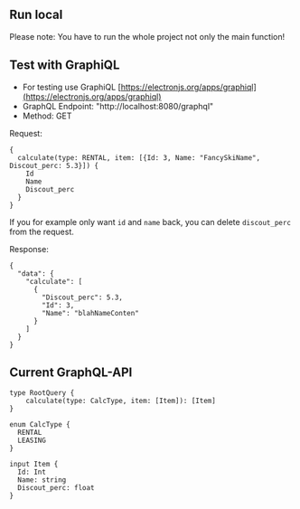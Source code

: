 ## Run local

Please note: You have to run the whole project not only the main function!


## Test with GraphiQL

* For testing use GraphiQL [https://electronjs.org/apps/graphiql](https://electronjs.org/apps/graphiql)
* GraphQL Endpoint: "http://localhost:8080/graphql"
* Method: GET

Request:

```
{
  calculate(type: RENTAL, item: [{Id: 3, Name: "FancySkiName", Discout_perc: 5.3}]) {
    Id
    Name
    Discout_perc
  }
}
```

If you for example only want ```id``` and ```name``` back, you can delete ```discout_perc``` from the request.

Response:
```
{
  "data": {
    "calculate": [
      {
        "Discout_perc": 5.3,
        "Id": 3,
        "Name": "blahNameConten"
      }
    ]
  }
}
```

## Current GraphQL-API
```
type RootQuery {
    calculate(type: CalcType, item: [Item]): [Item]
}

enum CalcType {
  RENTAL
  LEASING
}

input Item {
  Id: Int
  Name: string
  Discout_perc: float
}
```